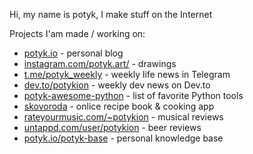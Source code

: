 Hi, my name is potyk, I make stuff on the Internet

Projects I'am made / working on:

- [potyk.io](https://potyk.io/) - personal blog
- [instagram.com/potyk.art/](https://www.instagram.com/potyk.art/) - drawings
- [t.me/potyk_weekly](https://t.me/potyk_weekly) - weekly life news in Telegram
- [dev.to/potykion](https://dev.to/potykion) - weekly dev news on Dev.to
- [potyk-awesome-python](https://github.com/potykion/potyk-awesome-python) - list of favorite Python tools
- [skovoroda](https://skovoroda.website.yandexcloud.net/) - onlice recipe book & cooking app
- [rateyourmusic.com/~potykion](https://rateyourmusic.com/~potykion) - musical reviews
- [untappd.com/user/potykion](https://untappd.com/user/potykion) - beer reviews
- [potyk.io/potyk-base](https://potyk.io/potyk-base/) - personal knowledge base
